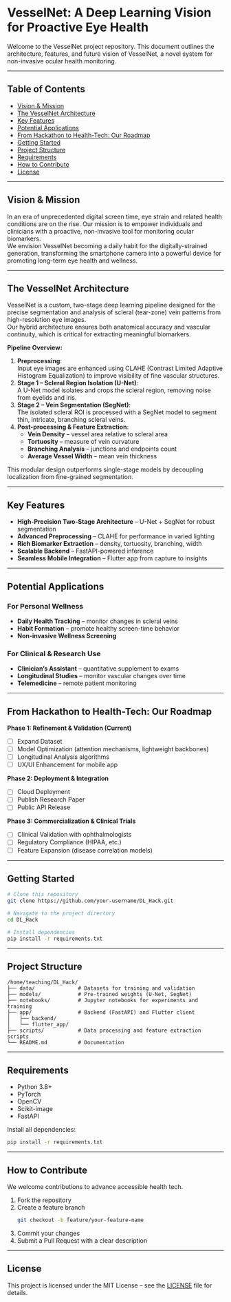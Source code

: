 # VesselNet: A Deep Learning Vision for Proactive Eye Health

Welcome to the VesselNet project repository. This document outlines the architecture, features, and future vision of VesselNet, a novel system for non-invasive ocular health monitoring.

---

## Table of Contents
- [Vision & Mission](#vision--mission)
- [The VesselNet Architecture](#the-vesselnet-architecture)
- [Key Features](#key-features)
- [Potential Applications](#potential-applications)
- [From Hackathon to Health-Tech: Our Roadmap](#from-hackathon-to-health-tech-our-roadmap)
- [Getting Started](#getting-started)
- [Project Structure](#project-structure)
- [Requirements](#requirements)
- [How to Contribute](#how-to-contribute)
- [License](#license)

---

## Vision & Mission
In an era of unprecedented digital screen time, eye strain and related health conditions are on the rise. Our mission is to empower individuals and clinicians with a proactive, non-invasive tool for monitoring ocular biomarkers.  
We envision VesselNet becoming a daily habit for the digitally-strained generation, transforming the smartphone camera into a powerful device for promoting long-term eye health and wellness.

---

## The VesselNet Architecture
VesselNet is a custom, two-stage deep learning pipeline designed for the precise segmentation and analysis of scleral (tear-zone) vein patterns from high-resolution eye images.  
Our hybrid architecture ensures both anatomical accuracy and vascular continuity, which is critical for extracting meaningful biomarkers.

**Pipeline Overview:**
1. **Preprocessing**:  
   Input eye images are enhanced using CLAHE (Contrast Limited Adaptive Histogram Equalization) to improve visibility of fine vascular structures.
2. **Stage 1 – Scleral Region Isolation (U-Net)**:  
   A U-Net model isolates and crops the scleral region, removing noise from eyelids and iris.
3. **Stage 2 – Vein Segmentation (SegNet)**:  
   The isolated scleral ROI is processed with a SegNet model to segment thin, intricate, branching scleral veins.
4. **Post-processing & Feature Extraction**:  
   - **Vein Density** – vessel area relative to scleral area  
   - **Tortuosity** – measure of vein curvature  
   - **Branching Analysis** – junctions and endpoints count  
   - **Average Vessel Width** – mean vein thickness

This modular design outperforms single-stage models by decoupling localization from fine-grained segmentation.

---

## Key Features
- **High-Precision Two-Stage Architecture** – U-Net + SegNet for robust segmentation
- **Advanced Preprocessing** – CLAHE for performance in varied lighting
- **Rich Biomarker Extraction** – density, tortuosity, branching, width
- **Scalable Backend** – FastAPI-powered inference
- **Seamless Mobile Integration** – Flutter app from capture to insights

---

## Potential Applications
### For Personal Wellness
- **Daily Health Tracking** – monitor changes in scleral veins
- **Habit Formation** – promote healthy screen-time behavior
- **Non-invasive Wellness Screening**

### For Clinical & Research Use
- **Clinician’s Assistant** – quantitative supplement to exams
- **Longitudinal Studies** – monitor vascular changes over time
- **Telemedicine** – remote patient monitoring

---

## From Hackathon to Health-Tech: Our Roadmap

**Phase 1: Refinement & Validation (Current)**
- [ ] Expand Dataset  
- [ ] Model Optimization (attention mechanisms, lightweight backbones)  
- [ ] Longitudinal Analysis algorithms  
- [ ] UX/UI Enhancement for mobile app  

**Phase 2: Deployment & Integration**
- [ ] Cloud Deployment  
- [ ] Publish Research Paper  
- [ ] Public API Release  

**Phase 3: Commercialization & Clinical Trials**
- [ ] Clinical Validation with ophthalmologists  
- [ ] Regulatory Compliance (HIPAA, etc.)  
- [ ] Feature Expansion (disease correlation models)

---

## Getting Started
```bash
# Clone this repository
git clone https://github.com/your-username/DL_Hack.git

# Navigate to the project directory
cd DL_Hack

# Install dependencies
pip install -r requirements.txt
```

---

## Project Structure
```
/home/teaching/DL_Hack/
├── data/              # Datasets for training and validation
├── models/            # Pre-trained weights (U-Net, SegNet)
├── notebooks/         # Jupyter notebooks for experiments and training
├── app/               # Backend (FastAPI) and Flutter client
│   ├── backend/
│   └── flutter_app/
├── scripts/           # Data processing and feature extraction scripts
└── README.md          # Documentation
```

---

## Requirements
- Python 3.8+
- PyTorch
- OpenCV
- Scikit-image
- FastAPI

Install all dependencies:
```bash
pip install -r requirements.txt
```

---

## How to Contribute
We welcome contributions to advance accessible health tech.

1. Fork the repository  
2. Create a feature branch  
   ```bash
   git checkout -b feature/your-feature-name
   ```
3. Commit your changes  
4. Submit a Pull Request with a clear description

---

## License
This project is licensed under the MIT License – see the [LICENSE](LICENSE) file for details.
